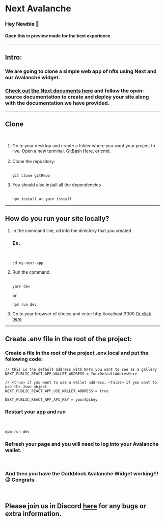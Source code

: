 <h1>Next Avalanche</h1>
<h3>Hey Newbie &#128075;</h3>
<h4>Open this in preview mode for the best experience</h4>
<hr>
<h2>Intro:</h2>
<h3>We are going to clone a simple web app of nfts using Next and our Avalanche widget.</h3>
<h3>
<a href="https://nextjs.org/docs">Check out the Next documents here </a>and follow the open-source documentation to create and deploy your site along with the documentation we have provided.</h3><hr>
<h2>Clone</h2><br>
<ol>
<li>Go to your desktop and create a folder where you want your project to live. Open a new terminal, GitBash Here, or cmd.</li><br>
<li>Clone the repository:</li>
<br>

```
git clone gitRepo
```

<li>You should also install all the dependencies</li>
<br>

```
npm install or yarn install
```

</ol>
<hr>

<h2>How do you run your site locally?</h2>
<ol>
<li>In the command line, cd into the directory that you created.
<h3>Ex.</h3>
<br>

```
cd my-next-app
```

<li>Run the command: </li><br>

```
yarn dev
```

or

```
npm run dev
```

<li>Go to your browser of choice and enter http:/localhost:3000 <a href="http://localhost:3000">Or click here</a></li>
</ol>
<hr>
<h2>Create .env file in the root of the project:</h2>

<h3>Create a file in the root of the project <strong>.env.local</strong> and put the following code:</h3>

```
// this is the default address with NFTs you want to see as a gallery
NEXT_PUBLIC_REACT_APP_WALLET_ADDRESS = YourDefaultAddresHere

// <true> if you want to use a wallet address, <false> if you want to use the Json object
NEXT_PUBLIC_REACT_APP_USE_WALLET_ADDRESS = true

NEXT_PUBLIC_REACT_APP_API_KEY = yourApikey
```

<h3>Restart your app and run</h3>
<br>

```
npm run dev
```

<h3>Refresh your page and you will need to log into your Avalanche wallet.</h3>
<br>

<h3>And then you have the <strong>Darkblock Avalanche Widget</strong> working!!!	&#x1f609; Congrats.</h3><br>

<h2>Please join us in Discord <a href="https://discord.com/channels/832678301814095942/832678301814095945">here</a> for any bugs or extra information.</h2>